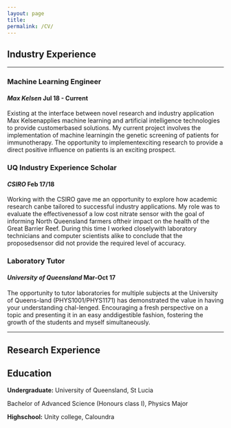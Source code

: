 ```yaml
---
layout: page
title:
permalink: /CV/
---
```


## Industry Experience 

---

### Machine Learning Engineer
#### _Max Kelsen_ Jul 18 - Current

Existing at the interface between novel research and industry application Max Kelsenapplies machine learning and artificial intelligence technologies to provide customerbased solutions. My current project involves the implementation of machine learningin the genetic screening of patients for immunotherapy. The opportunity to implementexciting research to provide a direct positive influence on patients is an exciting prospect.


### UQ Industry Experience Scholar
#### _CSIRO_ Feb 17/18

Working with the CSIRO gave me an opportunity to explore how academic research canbe tailored to successful industry applications. My role was to evaluate the effectivenessof a low cost nitrate sensor with the goal of informing North Queensland farmers oftheir impact on the health of the Great Barrier Reef. During this time I worked closelywith laboratory technicians and computer scientists alike to conclude that the proposedsensor did not provide the required level of accuracy.


### Laboratory Tutor
#### _University of Queensland_ Mar-Oct 17

The opportunity to tutor laboratories for multiple subjects at the University of Queens-land (PHYS1001/PHYS1171) has demonstrated the value in having your understanding chal-lenged. Encouraging a fresh perspective on a topic and presenting it in an easy anddigestible fashion, fostering the growth of the students and myself simultaneously.

---

## Research Experience 



## Education

**Undergraduate:** University of Queensland, St Lucia

Bachelor of Advanced Science (Honours class I), Physics Major


**Highschool:** Unity college, Caloundra
